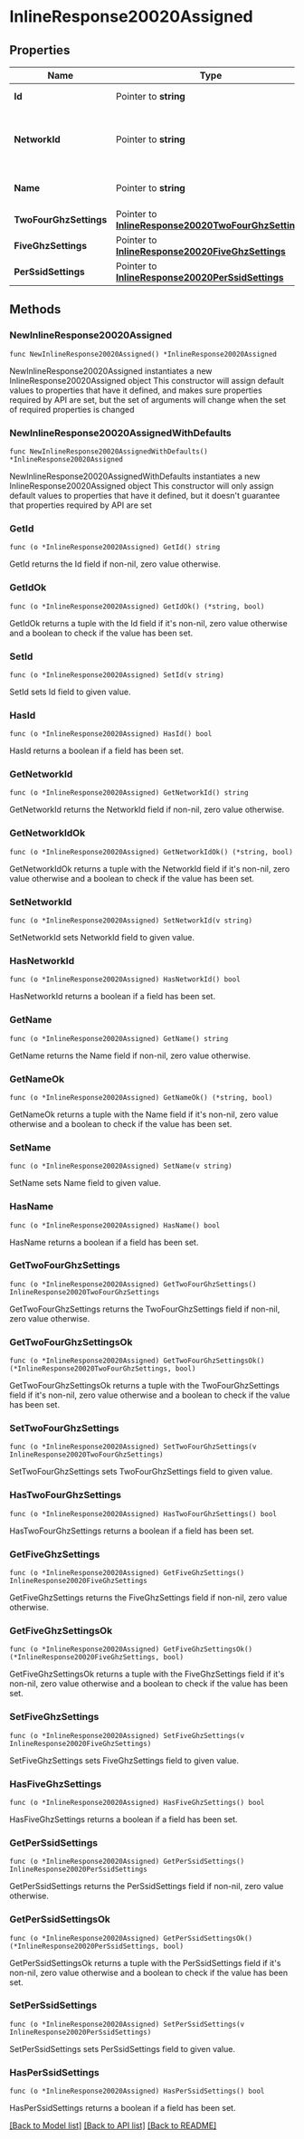 # InlineResponse20020Assigned

## Properties

Name | Type | Description | Notes
------------ | ------------- | ------------- | -------------
**Id** | Pointer to **string** | ID of the RF Profile. | [optional] 
**NetworkId** | Pointer to **string** | ID of network this RF Profile belongs in. | [optional] 
**Name** | Pointer to **string** | The name of the profile. | [optional] 
**TwoFourGhzSettings** | Pointer to [**InlineResponse20020TwoFourGhzSettings**](InlineResponse20020TwoFourGhzSettings.md) |  | [optional] 
**FiveGhzSettings** | Pointer to [**InlineResponse20020FiveGhzSettings**](InlineResponse20020FiveGhzSettings.md) |  | [optional] 
**PerSsidSettings** | Pointer to [**InlineResponse20020PerSsidSettings**](InlineResponse20020PerSsidSettings.md) |  | [optional] 

## Methods

### NewInlineResponse20020Assigned

`func NewInlineResponse20020Assigned() *InlineResponse20020Assigned`

NewInlineResponse20020Assigned instantiates a new InlineResponse20020Assigned object
This constructor will assign default values to properties that have it defined,
and makes sure properties required by API are set, but the set of arguments
will change when the set of required properties is changed

### NewInlineResponse20020AssignedWithDefaults

`func NewInlineResponse20020AssignedWithDefaults() *InlineResponse20020Assigned`

NewInlineResponse20020AssignedWithDefaults instantiates a new InlineResponse20020Assigned object
This constructor will only assign default values to properties that have it defined,
but it doesn't guarantee that properties required by API are set

### GetId

`func (o *InlineResponse20020Assigned) GetId() string`

GetId returns the Id field if non-nil, zero value otherwise.

### GetIdOk

`func (o *InlineResponse20020Assigned) GetIdOk() (*string, bool)`

GetIdOk returns a tuple with the Id field if it's non-nil, zero value otherwise
and a boolean to check if the value has been set.

### SetId

`func (o *InlineResponse20020Assigned) SetId(v string)`

SetId sets Id field to given value.

### HasId

`func (o *InlineResponse20020Assigned) HasId() bool`

HasId returns a boolean if a field has been set.

### GetNetworkId

`func (o *InlineResponse20020Assigned) GetNetworkId() string`

GetNetworkId returns the NetworkId field if non-nil, zero value otherwise.

### GetNetworkIdOk

`func (o *InlineResponse20020Assigned) GetNetworkIdOk() (*string, bool)`

GetNetworkIdOk returns a tuple with the NetworkId field if it's non-nil, zero value otherwise
and a boolean to check if the value has been set.

### SetNetworkId

`func (o *InlineResponse20020Assigned) SetNetworkId(v string)`

SetNetworkId sets NetworkId field to given value.

### HasNetworkId

`func (o *InlineResponse20020Assigned) HasNetworkId() bool`

HasNetworkId returns a boolean if a field has been set.

### GetName

`func (o *InlineResponse20020Assigned) GetName() string`

GetName returns the Name field if non-nil, zero value otherwise.

### GetNameOk

`func (o *InlineResponse20020Assigned) GetNameOk() (*string, bool)`

GetNameOk returns a tuple with the Name field if it's non-nil, zero value otherwise
and a boolean to check if the value has been set.

### SetName

`func (o *InlineResponse20020Assigned) SetName(v string)`

SetName sets Name field to given value.

### HasName

`func (o *InlineResponse20020Assigned) HasName() bool`

HasName returns a boolean if a field has been set.

### GetTwoFourGhzSettings

`func (o *InlineResponse20020Assigned) GetTwoFourGhzSettings() InlineResponse20020TwoFourGhzSettings`

GetTwoFourGhzSettings returns the TwoFourGhzSettings field if non-nil, zero value otherwise.

### GetTwoFourGhzSettingsOk

`func (o *InlineResponse20020Assigned) GetTwoFourGhzSettingsOk() (*InlineResponse20020TwoFourGhzSettings, bool)`

GetTwoFourGhzSettingsOk returns a tuple with the TwoFourGhzSettings field if it's non-nil, zero value otherwise
and a boolean to check if the value has been set.

### SetTwoFourGhzSettings

`func (o *InlineResponse20020Assigned) SetTwoFourGhzSettings(v InlineResponse20020TwoFourGhzSettings)`

SetTwoFourGhzSettings sets TwoFourGhzSettings field to given value.

### HasTwoFourGhzSettings

`func (o *InlineResponse20020Assigned) HasTwoFourGhzSettings() bool`

HasTwoFourGhzSettings returns a boolean if a field has been set.

### GetFiveGhzSettings

`func (o *InlineResponse20020Assigned) GetFiveGhzSettings() InlineResponse20020FiveGhzSettings`

GetFiveGhzSettings returns the FiveGhzSettings field if non-nil, zero value otherwise.

### GetFiveGhzSettingsOk

`func (o *InlineResponse20020Assigned) GetFiveGhzSettingsOk() (*InlineResponse20020FiveGhzSettings, bool)`

GetFiveGhzSettingsOk returns a tuple with the FiveGhzSettings field if it's non-nil, zero value otherwise
and a boolean to check if the value has been set.

### SetFiveGhzSettings

`func (o *InlineResponse20020Assigned) SetFiveGhzSettings(v InlineResponse20020FiveGhzSettings)`

SetFiveGhzSettings sets FiveGhzSettings field to given value.

### HasFiveGhzSettings

`func (o *InlineResponse20020Assigned) HasFiveGhzSettings() bool`

HasFiveGhzSettings returns a boolean if a field has been set.

### GetPerSsidSettings

`func (o *InlineResponse20020Assigned) GetPerSsidSettings() InlineResponse20020PerSsidSettings`

GetPerSsidSettings returns the PerSsidSettings field if non-nil, zero value otherwise.

### GetPerSsidSettingsOk

`func (o *InlineResponse20020Assigned) GetPerSsidSettingsOk() (*InlineResponse20020PerSsidSettings, bool)`

GetPerSsidSettingsOk returns a tuple with the PerSsidSettings field if it's non-nil, zero value otherwise
and a boolean to check if the value has been set.

### SetPerSsidSettings

`func (o *InlineResponse20020Assigned) SetPerSsidSettings(v InlineResponse20020PerSsidSettings)`

SetPerSsidSettings sets PerSsidSettings field to given value.

### HasPerSsidSettings

`func (o *InlineResponse20020Assigned) HasPerSsidSettings() bool`

HasPerSsidSettings returns a boolean if a field has been set.


[[Back to Model list]](../README.md#documentation-for-models) [[Back to API list]](../README.md#documentation-for-api-endpoints) [[Back to README]](../README.md)


